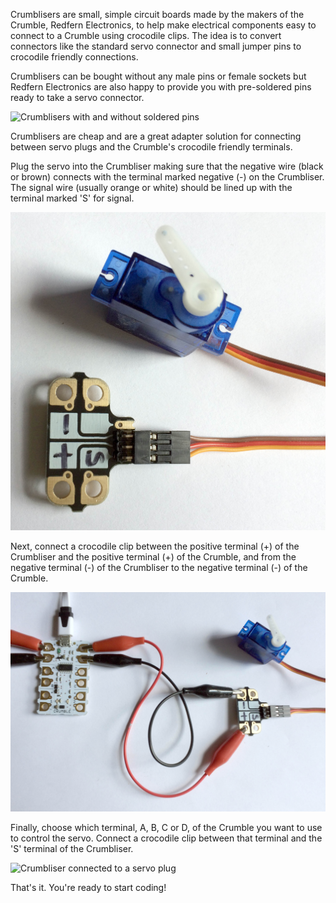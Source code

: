 Crumblisers are small, simple circuit boards made by the makers of the Crumble, Redfern Electronics, to help make electrical components easy to connect to a Crumble using crocodile clips. The idea is to convert connectors like the standard servo connector and small jumper pins to crocodile friendly connections.

Crumblisers can be bought without any male pins or female sockets but Redfern Electronics are also happy to provide you with pre-soldered pins ready to take a servo connector.

![Crumblisers with and without soldered pins](images/crumblisers.png)

Crumblisers are cheap and are a great adapter solution for connecting between servo plugs and the Crumble's crocodile friendly terminals.

Plug the servo into the Crumbliser making sure that the negative wire (black or brown) connects with the terminal marked negative (-) on the Crumbliser. The signal wire (usually orange or white) should be lined up with the terminal marked 'S' for signal.

![Crumbliser connected to a servo plug](images/crumbliser_to_servo_plug.png)

Next, connect a crocodile clip between the positive terminal (+) of the Crumbliser and the positive terminal (+) of the Crumble, and from the negative terminal (-) of the Crumbliser to the negative terminal (-) of the Crumble.

![Crumbliser connected to Crumble +ve & -ve](images/crumbliser_to_crumble_power.png)

Finally, choose which terminal, A, B, C or D, of the Crumble you want to use to control the servo. Connect a crocodile clip between that terminal and the 'S' terminal of the Crumbliser.

![Crumbliser connected to a servo plug](images/crumbliser_to_crumble_signal.png)

That's it. You're ready to start coding!